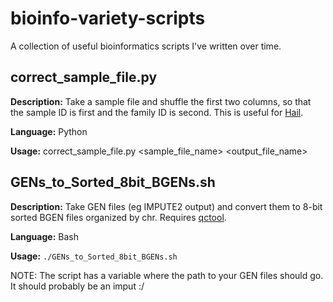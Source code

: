 # bioinfo-variety-scripts
A collection of useful bioinformatics scripts I've written over time.


## correct_sample_file.py

**Description:** Take a sample file and shuffle the first two columns, so that the sample ID is first and the family ID is second. This is useful for [Hail](https://hail.is/).

**Language:** Python

**Usage:** correct_sample_file.py <sample_file_name> <output_file_name> 

## GENs_to_Sorted_8bit_BGENs.sh

**Description:** Take GEN files (eg IMPUTE2 output) and convert them to 8-bit sorted BGEN files organized by chr. Requires [qctool](https://www.well.ox.ac.uk/~gav/qctool_v2/).

**Language:** Bash

**Usage:**  ``` ./GENs_to_Sorted_8bit_BGENs.sh ```

NOTE: The script has a variable where the path to your GEN files should go. It should probably be an imput :/

